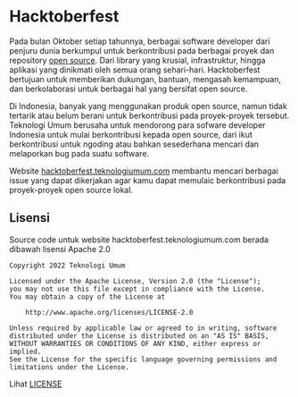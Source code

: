 # Hacktoberfest

Pada bulan Oktober setiap tahunnya, berbagai software developer dari penjuru dunia berkumpul
untuk berkontribusi pada berbagai proyek dan repository [open source](https://opensource.com/resources/what-open-source).
Dari library yang krusial, infrastruktur, hingga aplikasi yang dinikmati oleh semua orang
sehari-hari. Hacktoberfest bertujuan untuk memberikan dukungan, bantuan, mengasah kemampuan,
dan berkolaborasi untuk berbagai hal yang bersifat open source. 

Di Indonesia, banyak yang menggunakan produk open source, namun tidak tertarik atau belum
berani untuk berkontribusi pada proyek-proyek tersebut. Teknologi Umum berusaha untuk
mendorong para sofware developer Indonesia untuk mulai berkontribusi kepada open source,
dari ikut berkontribusi untuk ngoding atau bahkan sesederhana mencari dan melaporkan bug
pada suatu software.

Website [hacktoberfest.teknologiumum.com](https://hacktoberfest.teknologiumum.com)
membantu mencari berbagai issue yang dapat dikerjakan agar kamu dapat memulaic berkontribusi
pada proyek-proyek open source lokal.

## Lisensi

Source code untuk website hacktoberfest.teknologiumum.com berada dibawah lisensi Apache 2.0

```
Copyright 2022 Teknologi Umum

Licensed under the Apache License, Version 2.0 (the "License");
you may not use this file except in compliance with the License.
You may obtain a copy of the License at

    http://www.apache.org/licenses/LICENSE-2.0

Unless required by applicable law or agreed to in writing, software
distributed under the License is distributed on an "AS IS" BASIS,
WITHOUT WARRANTIES OR CONDITIONS OF ANY KIND, either express or implied.
See the License for the specific language governing permissions and
limitations under the License.
```

Lihat [LICENSE](./LICENSE)